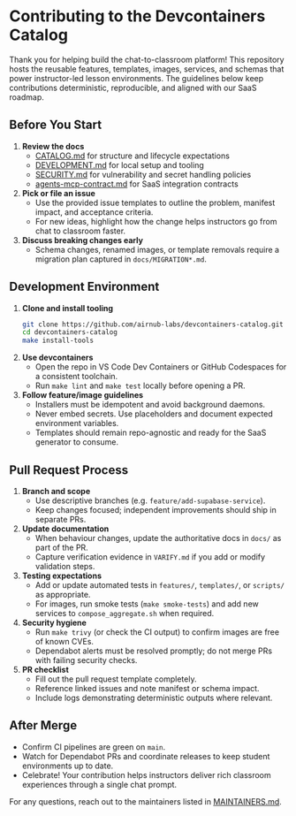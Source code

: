 # Contributing to the Devcontainers Catalog

Thank you for helping build the chat-to-classroom platform! This repository hosts the reusable features, templates, images, services, and schemas that power instructor-led lesson environments. The guidelines below keep contributions deterministic, reproducible, and aligned with our SaaS roadmap.

## Before You Start

1. **Review the docs**
   - [CATALOG.md](docs/CATALOG.md) for structure and lifecycle expectations
   - [DEVELOPMENT.md](docs/DEVELOPMENT.md) for local setup and tooling
   - [SECURITY.md](docs/SECURITY.md) for vulnerability and secret handling policies
   - [agents-mcp-contract.md](docs/agents-mcp-contract.md) for SaaS integration contracts
2. **Pick or file an issue**
   - Use the provided issue templates to outline the problem, manifest impact, and acceptance criteria.
   - For new ideas, highlight how the change helps instructors go from chat to classroom faster.
3. **Discuss breaking changes early**
   - Schema changes, renamed images, or template removals require a migration plan captured in `docs/MIGRATION*.md`.

## Development Environment

1. **Clone and install tooling**
   ```bash
   git clone https://github.com/airnub-labs/devcontainers-catalog.git
   cd devcontainers-catalog
   make install-tools
   ```
2. **Use devcontainers**
   - Open the repo in VS Code Dev Containers or GitHub Codespaces for a consistent toolchain.
   - Run `make lint` and `make test` locally before opening a PR.
3. **Follow feature/image guidelines**
   - Installers must be idempotent and avoid background daemons.
   - Never embed secrets. Use placeholders and document expected environment variables.
   - Templates should remain repo-agnostic and ready for the SaaS generator to consume.

## Pull Request Process

1. **Branch and scope**
   - Use descriptive branches (e.g. `feature/add-supabase-service`).
   - Keep changes focused; independent improvements should ship in separate PRs.
2. **Update documentation**
   - When behaviour changes, update the authoritative docs in `docs/` as part of the PR.
   - Capture verification evidence in `VARIFY.md` if you add or modify validation steps.
3. **Testing expectations**
   - Add or update automated tests in `features/`, `templates/`, or `scripts/` as appropriate.
   - For images, run smoke tests (`make smoke-tests`) and add new services to `compose_aggregate.sh` when required.
4. **Security hygiene**
   - Run `make trivy` (or check the CI output) to confirm images are free of known CVEs.
   - Dependabot alerts must be resolved promptly; do not merge PRs with failing security checks.
5. **PR checklist**
   - Fill out the pull request template completely.
   - Reference linked issues and note manifest or schema impact.
   - Include logs demonstrating deterministic outputs where relevant.

## After Merge

- Confirm CI pipelines are green on `main`.
- Watch for Dependabot PRs and coordinate releases to keep student environments up to date.
- Celebrate! Your contribution helps instructors deliver rich classroom experiences through a single chat prompt.

For any questions, reach out to the maintainers listed in [MAINTAINERS.md](docs/MAINTAINERS.md).
